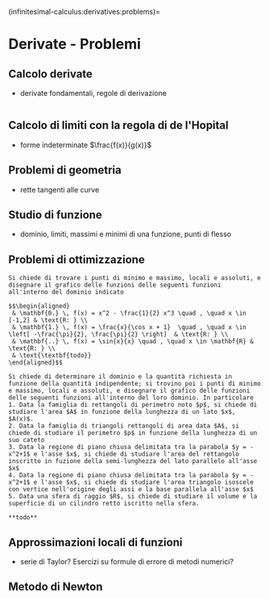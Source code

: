 (infinitesimal-calculus:derivatives:problems)=
# Derivate - Problemi

## Calcolo derivate
- derivate fondamentali, regole di derivazione
```{exercise}
```

## Calcolo di limiti con la regola di de l'Hopital
- forme indeterminate $\frac{f(x)}{g(x)}$

## Problemi di geometria
- rette tangenti alle curve

## Studio di funzione
- dominio, limiti, massimi e minimi di una funzione, punti di flesso

## Problemi di ottimizzazione
```{exercise}
Si chiede di trovare i punti di minimo e massimo, locali e assoluti, e disegnare il grafico delle funzioni delle seguenti funzioni all'interno del dominio indicato

$$\begin{aligned}
 & \mathbf{0.} \, f(x) = x^2 - \frac{1}{2} x^3 \quad , \quad x \in [-1,2] & \text{R: } \\
 & \mathbf{1.} \, f(x) = \frac{x}{\cos x + 1}  \quad , \quad x \in \left[ -\frac{\pi}{2}, \frac{\pi}{2} \right]  & \text{R: } \\
 & \mathbf{..} \, f(x) = \sin{x}{x} \quad , \quad x \in \mathbf{R} & \text{R: } \\
 & \text{\textbf{todo}}
\end{aligned}$$
```
```{exercise} Problemi di geometria
Si chiede di determinare il dominio e la quantità richiesta in funzione della quantità indipendente; si trovino poi i punti di minimo e massimo, locali e assoluti, e disegnare il grafico delle funzioni delle seguenti funzioni all'interno del loro dominio. In particolare
1. Data la famiglia di rettangoli di perimetro noto $p$, si chiede di studiare l'area $A$ in funzione della lunghezza di un lato $x$, $A(x)$.
2. Data la famiglia di triangoli rettangoli di area data $A$, si chiede di studiare il perimetro $p$ in funzione della lunghezza di un suo cateto
3. Data la regione di piano chiusa delimitata tra la parabola $y = -x^2+1$ e l'asse $x$, si chiede di studiare l'area del rettangolo inscritto in fuzione della semi-lunghezza del lato parallelo all'asse $x$
4. Data la regione di piano chiusa delimitata tra la parabola $y = -x^2+1$ e l'asse $x$, si chiede di studiare l'area triangolo isoscele con vertice nell'origine degli assi e la base parallela all'asse $x$
5. Data una sfera di raggio $R$, si chiede di studiare il volume e la superficie di un cilindro retto iscritto nella sfera.
```

```{exercise} Problemi di economia
**todo**
```

## Approssimazioni locali di funzioni
- serie di Taylor? Esercizi su formule di errore di metodi numerici?

## Metodo di Newton
